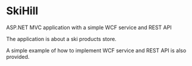 # SkiHill
ASP.NET MVC application with a simple WCF service and REST API

The application is about a ski products store. 

A simple example of how to implement WCF service and REST API is also provided.

